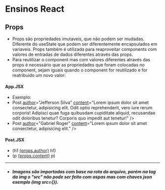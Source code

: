 # Ensinos React

## Props 
- Props são propriedades imutaveis, que não podem ser mudadas. Diferente do useState que podem ser diferentemente encapsulados em variaveis. Props também é utilizada para reaproveitar components com valores de entradas de dados diferentes através das props.
- Para reutilizar o component mas com valores diferentes através das props é necessário que as propriedades que foram colocadas no component, sejam iguais quando o component for reutilizado e for reatribuido um novo valor:

#### App.JSX

- Exemplo: 
- Post <ins>author</ins>="Jefferson Silva" <ins>content</ins>="Lorem ipsum dolor sit amet consectetur, adipisicing elit. Odit optio reprehenderit, vero iure rerum corporis! Adipisci quae fuga quibusdam cupiditate aliquid, recusandae odit doloribus tenetur? Corporis quo impedit aut tenetur!" />
- Post <ins>author</ins>="Gabriel Roger" <ins>content</ins>="Lorem ipsum dolor sit amet consectetur, adipisicing elit." />

#### Post.JSX

- (h1 <ins>{props.author}</ins> h1)
- (p <ins>{props.content}</ins> p)
________________________________________________________________________________________________
- ##### Imagens são importadas com base na rota do arquivo, porém na tag da img o "src" não pode ser feito com aspas mas com chaves json exemplo (img src={}).
